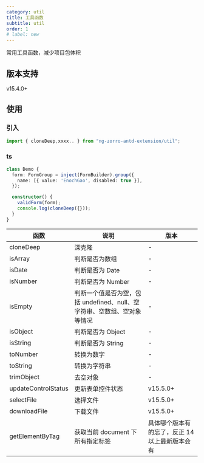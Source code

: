 ```yaml
---
category: util
title: 工具函数
subtitle: util
order: 1
# label: new
---
```


常用工具函数，减少项目包体积

## 版本支持

<label type="success">v15.4.0+</label>

## 使用

### 引入

```typescript
import { cloneDeep,xxxx.. } from "ng-zorro-antd-extension/util";

```

### ts

```typescript
class Demo {
  form: FormGroup = inject(FormBuilder).group({
    name: [{ value: 'EnochGao', disabled: true }],
  });

  constructor() {
    validForm(form);
    console.log(cloneDeep({}));
  }
}
```

| 函数                | 说明                                                                     | 版本                                           |
| ------------------- | ------------------------------------------------------------------------ | ---------------------------------------------- |
| cloneDeep           | 深克隆                                                                   | -                                              |
| isArray             | 判断是否为数组                                                           | -                                              |
| isDate              | 判断是否为 Date                                                          | -                                              |
| isNumber            | 判断是否为 Number                                                        | -                                              |
| isEmpty             | 判断一个值是否为空，包括 undefined、null、空字符串、空数组、空对象等情况 | -                                              |
| isObject            | 判断是否为 Object                                                        | -                                              |
| isString            | 判断是否为 String                                                        | -                                              |
| toNumber            | 转换为数字                                                               | -                                              |
| toString            | 转换为字符串                                                             | -                                              |
| trimObject          | 去空对象                                                                 | -                                              |
| updateControlStatus | 更新表单控件状态                                                         | <label type="success">v15.5.0+</label>         |
| selectFile          | 选择文件                                                                 | <label type="success">v15.5.0+</label>         |
| downloadFile        | 下载文件                                                                 | <label type="success">v15.5.0+</label>         |
| getElementByTag     | 获取当前 document 下所有指定标签                                         | 具体哪个版本有的忘了，反正 14 以上最新版本会有 |
